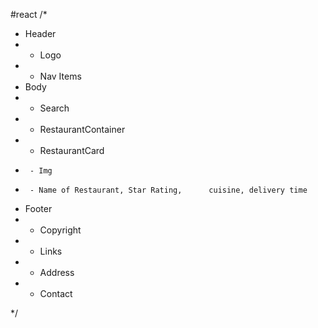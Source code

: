 #react
/\*

- Header
- - Logo
- - Nav Items
- Body
- - Search
- - RestaurantContainer
- - RestaurantCard
-      - Img
-      - Name of Restaurant, Star Rating,      cuisine, delivery time
- Footer
- - Copyright
- - Links
- - Address
- - Contact

\*/


